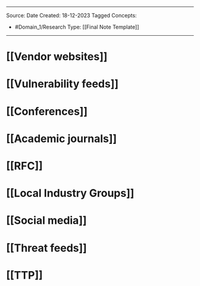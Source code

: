 - - -
Source:
Date Created:  18-12-2023
Tagged Concepts:
- #Domain_1/Research 
Type: [[Final Note Template]]
- - - 

# [[Vendor websites]]
# [[Vulnerability feeds]]
# [[Conferences]]
# [[Academic journals]]
# [[RFC]]
# [[Local Industry Groups]]
# [[Social media]]
# [[Threat feeds]]
# [[TTP]]